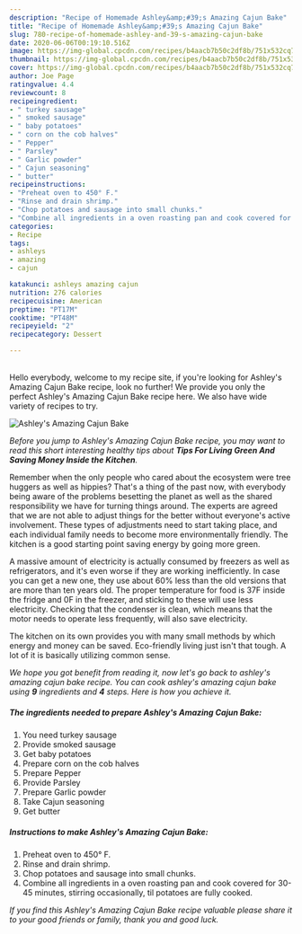 ```yaml
---
description: "Recipe of Homemade Ashley&amp;#39;s Amazing Cajun Bake"
title: "Recipe of Homemade Ashley&amp;#39;s Amazing Cajun Bake"
slug: 780-recipe-of-homemade-ashley-and-39-s-amazing-cajun-bake
date: 2020-06-06T00:19:10.516Z
image: https://img-global.cpcdn.com/recipes/b4aacb7b50c2df8b/751x532cq70/ashleys-amazing-cajun-bake-recipe-main-photo.jpg
thumbnail: https://img-global.cpcdn.com/recipes/b4aacb7b50c2df8b/751x532cq70/ashleys-amazing-cajun-bake-recipe-main-photo.jpg
cover: https://img-global.cpcdn.com/recipes/b4aacb7b50c2df8b/751x532cq70/ashleys-amazing-cajun-bake-recipe-main-photo.jpg
author: Joe Page
ratingvalue: 4.4
reviewcount: 8
recipeingredient:
- " turkey sausage"
- " smoked sausage"
- " baby potatoes"
- " corn on the cob halves"
- " Pepper"
- " Parsley"
- " Garlic powder"
- " Cajun seasoning"
- " butter"
recipeinstructions:
- "Preheat oven to 450° F."
- "Rinse and drain shrimp."
- "Chop potatoes and sausage into small chunks."
- "Combine all ingredients in a oven roasting pan and cook covered for 30-45 minutes, stirring occasionally, til potatoes are fully cooked."
categories:
- Recipe
tags:
- ashleys
- amazing
- cajun

katakunci: ashleys amazing cajun 
nutrition: 276 calories
recipecuisine: American
preptime: "PT17M"
cooktime: "PT48M"
recipeyield: "2"
recipecategory: Dessert

---
```

<br>
Hello everybody, welcome to my recipe site, if you're looking for Ashley&#39;s Amazing Cajun Bake recipe, look no further! We provide you only the perfect Ashley&#39;s Amazing Cajun Bake recipe here. We also have wide variety of recipes to try.
<br>


![Ashley&#39;s Amazing Cajun Bake](https://img-global.cpcdn.com/recipes/b4aacb7b50c2df8b/751x532cq70/ashleys-amazing-cajun-bake-recipe-main-photo.jpg)

<i>Before you jump to Ashley&#39;s Amazing Cajun Bake recipe, you may want to read this short interesting healthy tips about 
<strong>Tips For Living Green And Saving Money Inside the Kitchen</strong>.</i>
</br>

Remember when the only people who cared about the ecosystem were tree huggers as well as hippies? That's a thing of the past now, with everybody being aware of the problems besetting the planet as well as the shared responsibility we have for turning things around. The experts are agreed that we are not able to adjust things for the better without everyone's active involvement. These types of adjustments need to start taking place, and each individual family needs to become more environmentally friendly. The kitchen is a good starting point saving energy by going more green.

A massive amount of electricity is actually consumed by freezers as well as refrigerators, and it's even worse if they are working inefficiently. In case you can get a new one, they use about 60% less than the old versions that are more than ten years old. The proper temperature for food is 37F inside the fridge and 0F in the freezer, and sticking to these will use less electricity. Checking that the condenser is clean, which means that the motor needs to operate less frequently, will also save electricity.

The kitchen on its own provides you with many small methods by which energy and money can be saved. Eco-friendly living just isn't that tough. A lot of it is basically utilizing common sense.


<i>We hope you got benefit from reading it, now let's go back to ashley&#39;s amazing cajun bake recipe. You can cook ashley&#39;s amazing cajun bake using <strong>9</strong> ingredients and <strong>4</strong> steps. Here is how you achieve it.
</i>

##### The ingredients needed to prepare Ashley&#39;s Amazing Cajun Bake:

1. You need  turkey sausage
1. Provide  smoked sausage
1. Get  baby potatoes
1. Prepare  corn on the cob halves
1. Prepare  Pepper
1. Provide  Parsley
1. Prepare  Garlic powder
1. Take  Cajun seasoning
1. Get  butter


##### Instructions to make Ashley&#39;s Amazing Cajun Bake:

1. Preheat oven to 450° F.
1. Rinse and drain shrimp.
1. Chop potatoes and sausage into small chunks.
1. Combine all ingredients in a oven roasting pan and cook covered for 30-45 minutes, stirring occasionally, til potatoes are fully cooked.


<i>If you find this Ashley&#39;s Amazing Cajun Bake recipe valuable please share it to your good friends or family, thank you and good luck.</i>
